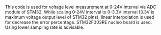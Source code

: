 This code is used for voltage level measurement at 0-24V interval via ADC module of STM32.
While scaling 0-24V interval to 0-3.3V interval (3.3V is maximum voltage output level of STM32 pins), linear interpolation is used for decrease the error percentage.
STM32F303RE nucleo board is used.
Using lower sampling rate is advisable. 
